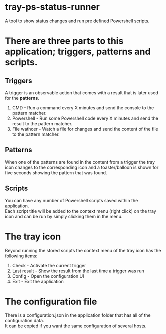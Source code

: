 # tray-ps-status-runner

A tool to show status changes and run pre defined Powershell scripts.

# There are three parts to this application; triggers, patterns and scripts.

## Triggers

A trigger is an observable action that comes with a result that is later used for the **patterns**.

1. CMD - Run a command every X minutes and send the console to the pattern matcher.
2. Powershell - Run some Powershell code every X minutes and send the result to the pattern matcher.
3. File wathcer - Watch a file for changes and send the content of the file to the pattern matcher.

## Patterns
When one of the patterns are found in the content from a trigger the tray icon changes to the corresponding icon and a toaster/balloon is shown for five seconds showing the pattern that was found.

## Scripts

You can have any number of Powershell scripts saved within the application.  
Each script title will be added to the context menu (right click) on the tray icon and can be run by simply clicking them in the menu.

# The tray icon

Beyond running the stored scripts the context menu of the tray icon has the following items:

1. Check - Activate the current trigger
2. Last result - Show the result from the last time a trigger was run
3. Config - Open the configuration UI
4. Exit - Exit the application

# The configuration file
There is a configuration.json in the application folder that has all of the configuration data.  
It can be copied if you want the same configuration of several hosts.
